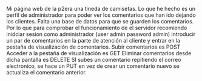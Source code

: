 Mi página web de la p2era una tineda de camisetas. Lo que he hecho es un perfil de administrador para poder ver los comentarios que han ido dejando los clientes. 
Falta una base de datos para que se guarden los comentarios. Por lo que para comprobar el funcionamiento de el servidor recomiendo inidciar sesion como administrador (user admin password admin) introducir un par de comentarios en la parte de atención al cliente y entrar en la pestaña de visualización de comentarios.
Subir comentarios es POST
Acceder a la pestaña de visualización es GET
Eliminar comentarios desde dicha pantalla es DELETE
SI subes un comentario repitiendo el correo electronico, se hace un PUT en vez de crear un comentario nuevo se actualiza el comentario anterior. 
